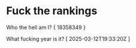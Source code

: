 # Fuck the rankings

Who the hell am I?
{ 18358349 }

What fucking year is it?
[ 2025-03-12T19:33:20Z ]
